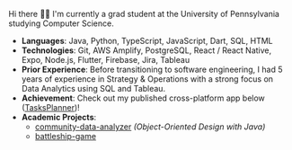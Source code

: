 Hi there 👋🏼 I'm currently a grad student at the University of Pennsylvania studying Computer Science.
- **Languages**: Java, Python, TypeScript, JavaScript, Dart, SQL, HTML
- **Technologies**: Git, AWS Amplify, PostgreSQL, React / React Native, Expo, Node.js, Flutter, Firebase, Jira, Tableau
- **Prior Experience**: Before transitioning to software engineering, I had 5 years of experience in Strategy & Operations with a strong focus on Data Analytics using SQL and Tableau.
- **Achievement**: Check out my published cross-platform app below ([TasksPlanner](https://github.com/sylviezhang37/TasksPlanner-App))! 
- **Academic Projects**: 
  - [community-data-analyzer](https://gitfront.io/r/sylviezhang/R2eXHNqqBQ4T/community-data-analyzer/) _(Object-Oriented Design with Java)_
  - [battleship-game](https://gitfront.io/r/sylviezhang/EEE2dSLnEia6/battleship-game/) 
